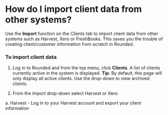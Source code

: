 # How do I import client data from other systems?

Use the **Import** function on the Clients tab to import client data from other systems such as Harvest, Xero or FreshBooks. This saves you the trouble of creating client/customer information from scratch in Rounded.


### To import client data

1. Log in to Rounded and from the top menu, click **Clients**.
A list of clients currently active in the system is displayed.
**Tip**: By default, this page will only display all active clients. Use the drop-down to view archived clients.

2. From the Import drop-down select Harvest or Xero. 

 a. Harvest - Log in to your Harvest account and export your client information  